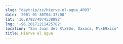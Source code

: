 ```yaml
---
slug: "daytrip/zz/hierve-el-agua_4093"
date: '2001-01-30T04:37:00'
lat: '16.879274074538092'
lng: '-96.20171211425782'
location: "San Juan del R\xEDo, Oaxaca, M\xE9xico"
title: Hierve el agua
---
```



